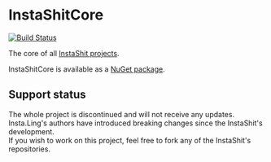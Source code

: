 # InstaShitCore

[![Build Status](https://travis-ci.org/konrad11901/InstaShitCore.svg?branch=master)](https://travis-ci.org/konrad11901/InstaShitCore)

The core of all [InstaShit projects](https://github.com/konrad11901/InstaShit).

InstaShitCore is available as a [NuGet package](https://www.nuget.org/packages/InstaShitCore).

## Support status

The whole project is discontinued and will not receive any updates. Insta.Ling's authors have introduced breaking changes since the InstaShit's development.  
If you wish to work on this project, feel free to fork any of the InstaShit's repositories.
